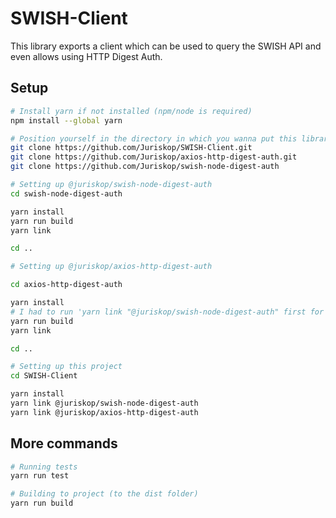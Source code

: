 # SWISH-Client

This library exports a client which can be used to query the SWISH API and even allows using HTTP Digest Auth.

## Setup

```bash
# Install yarn if not installed (npm/node is required)
npm install --global yarn

# Position yourself in the directory in which you wanna put this library and it's dependencies @juriskop/swish-node-digest-auth, @juriskop/axios-http-digest-auth and then run these commands
git clone https://github.com/Juriskop/SWISH-Client.git
git clone https://github.com/Juriskop/axios-http-digest-auth.git
git clone https://github.com/Juriskop/swish-node-digest-auth

# Setting up @juriskop/swish-node-digest-auth
cd swish-node-digest-auth

yarn install
yarn run build
yarn link

cd ..

# Setting up @juriskop/axios-http-digest-auth

cd axios-http-digest-auth

yarn install
# I had to run 'yarn link "@juriskop/swish-node-digest-auth" first for 'yarn run build' to work..
yarn run build
yarn link

cd ..

# Setting up this project
cd SWISH-Client

yarn install
yarn link @juriskop/swish-node-digest-auth
yarn link @juriskop/axios-http-digest-auth
```

## More commands

```bash
# Running tests
yarn run test 

# Building to project (to the dist folder)
yarn run build
```
